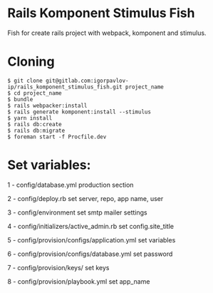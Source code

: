# Rails Komponent Stimulus Fish

Fish for create rails project with webpack, komponent and stimulus.

# Cloning

    $ git clone git@gitlab.com:igorpavlov-ip/rails_komponent_stimulus_fish.git project_name
    $ cd project_name
    $ bundle
    $ rails webpacker:install
    $ rails generate komponent:install --stimulus
    $ yarn install
    $ rails db:create
    $ rails db:migrate
    $ foreman start -f Procfile.dev

# Set variables:

1 - config/database.yml production section

2 - config/deploy.rb set server, repo, app name, user

3 - config/environment set smtp mailer settings

4 - config/initializers/active_admin.rb set config.site_title

5 - config/provision/configs/application.yml set variables

6 - config/provision/configs/database.yml set password

7 - config/provision/keys/ set keys

8 - config/provision/playbook.yml set app_name

